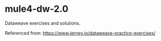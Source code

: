 # mule4-dw-2.0

Dataweave exercises and solutions.


Referenced from:  https://www.jerney.io/dataweave-practice-exercises/
